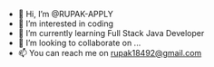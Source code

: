 - 👋 Hi, I’m @RUPAK-APPLY
- 👀 I’m interested in coding
- 🌱 I’m currently learning Full Stack Java Developer 
- 💞️ I’m looking to collaborate on ...
- 📫 You can reach me on rupak18492@gmail.com

<!---
RUPAK-APPLY/RUPAK-APPLY is a ✨ special ✨ repository because its `README.md` (this file) appears on your GitHub profile.
You can click the Preview link to take a look at your changes.
--->
